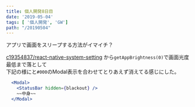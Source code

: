 ```yaml
---
title: 個人開発8日目
date: '2019-05-04'
tags: [ '個人開発', 'GW']
path: "/20190504"
---
```


アプリで画面をスリープする方法がイマイチ？

[c19354837/react-native-system-setting](https://github.com/c19354837/react-native-system-setting)
から`getAppBrightness(0)`で画面光度最低まで落として  
下記の様にと`#000`のModal表示を合わせてとりあえず消えてる感じにした。  

```jsx
  <Modal>
    <StatusBar hidden={blackout} />
    ~~中身~~
  </Modal>
```

